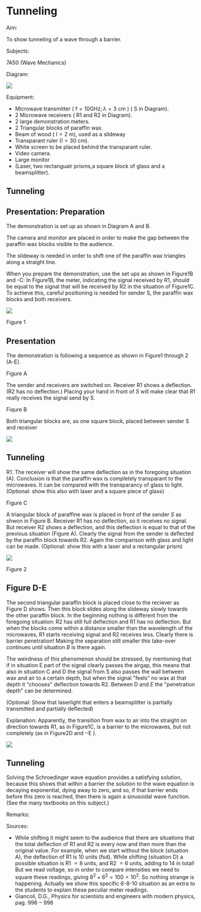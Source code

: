 # Tunneling 

Aim:

To show tunneling of a wave through a barrier.

Subjects:

7A50 (Wave Mechanics)

Diagram:

![](https://cdn.mathpix.com/cropped/2024_06_24_45057fa0ce860b55756fg-1.jpg?height=1353&width=1000&top_left_y=386&top_left_x=649)

Equipment:

- Microwave transmitter ( $\mathrm{f}=10 \mathrm{GHz} ; \lambda=3 \mathrm{~cm}$ ) ( $\mathrm{S}$ in Diagram).
- 2 Microwave receivers ( R1 and R2 in Diagram).
- 2 large demonstration meters.
- 2 Triangular blocks of paraffin wax.
- Beam of wood ( $\mathrm{I}=2 \mathrm{~m})$, used as a slideway
- Transparant ruler $(\mathrm{I}=30 \mathrm{~cm})$.
- White screen to be placed behind the transparant ruler.
- Video camera.
- Large monitor
- (Laser, two rectangualr prisms,a square block of glass and a beamsplitter).


## Tunneling

## Presentation: Preparation

The demonstration is set up as shown in Diagram A and B.

The camera and monitor are placed in order to make the gap between the paraffin wax blocks visible to the audience.

The slideway is needed in order to shift one of the paraffin wax triangles along a straight line.

When you prepare the demonstration, use the set ups as shown in Figure1B and -C: In Figure1B, the meter, indicating the signal received by R1, should be equal to the signal that will be received by R2 in the situation of Figure1C. To achieve this, careful positioning is needed for sender $\mathrm{S}$, the paraffin wax blocks and both receivers.

![](https://cdn.mathpix.com/cropped/2024_06_24_45057fa0ce860b55756fg-2.jpg?height=1209&width=670&top_left_y=764&top_left_x=825)

Figure 1

## Presentation

The demonstration is following a sequence as shown in Figure1 through 2 (A-E).

Figure A

The sender and receivers are switched on. Receiver R1 shows a deflection. (R2 has no deflection.) Placing your hand in front of $S$ will make clear that $R 1$ really receives the signal send by $\mathrm{S}$.

Fiqure B

Both triangular blocks are, as one square block, placed between sender $\mathrm{S}$ and receiver

![](https://cdn.mathpix.com/cropped/2024_06_24_45057fa0ce860b55756fg-2.jpg?height=241&width=542&top_left_y=2362&top_left_x=1434)

## Tunneling

R1. The receiver will show the same deflection as in the foregoing situation (A). Conclusion is that the paraffin wax is completely transparant to the microwaves. It can be compared with the transparancy of glass to light. (Optional: show this also with laser and a square piece of glass)

Figure C

A triangular block of paraffine wax is placed in front of the sender $S$ as shwon in Figure B. Receiver R1 has no deflection, so it receives no signal. But receiver R2 shows a deflection, and this deflection is equal to that of the previous situation (Figure A). Clearly the signal from the sender is deflected by the paraffin block towards R2. Again the comparison with glass and light can be made. (Optional: show this with a laser and a rectangular prism)

![](https://cdn.mathpix.com/cropped/2024_06_24_45057fa0ce860b55756fg-3.jpg?height=802&width=643&top_left_y=762&top_left_x=836)

Figure 2

## Figure D-E

The second triangular paraffin block is placed close to the reciever as Figure D shows. Then this block slides along the slideway slowly towards the other paraffin block. In the beginning nothing is different from the foregoing situation: R2 has still full deflection and R1 has no deflection. But when the blocks come within a distance smaller than the wavelength of the microwaves, R1 starts receiving signal and R2 receives less. Clearly there is barrier penetration! Making the separation still smaller this take-over continues until situation $B$ is there again.

The weirdness of this phenomenon should be stressed, by mentioning that if in situation $\mathrm{E}$ part of the signal clearly passes the airgap, this means that also in situation $\mathrm{C}$ and $\mathrm{D}$ the signal from $\mathrm{S}$ also passes the wall between wax and air to a certain depth, but when the signal "feels" no wax at that depth it "chooses" deflection towards R2. Between D and $E$ the "penetration depth" can be determined.

(Optional: Show that laserlight that enters a beamsplitter is partially transmitted and partially deflected)

Explanation: Apparently, the transition from wax to air into the straight on direction towards R1, as in Figure1C, is a barrier to the microwaves, but not completely (as in Figure2D and $-\mathrm{E}$ ).

![](https://cdn.mathpix.com/cropped/2024_06_24_45057fa0ce860b55756fg-3.jpg?height=255&width=548&top_left_y=2358&top_left_x=1431)

## Tunneling

Solving the Schroedinger wave equation provides a satisfying solution, because this shows that within a barrier the solution to the wave equation is decaying exponential, dying away to zero, and so, if that barrier ends before this zero is reached, then there is again a sinusoidal wave function. (See the many textbooks on this subject.)

Remarks:

Sources:

- While shifting it might seem to the audience that there are situations that the total deflection of R1 and R2 is every now and then more than the original value. For example, when we start without the block (situation A), the deflection of R1 is 10 units (fsd). While shifting (situation D) a possible situation is R1 $=8$ units, and R2 $=6$ units, adding to 14 in total! But we read voltage, so in order to compare intensities we need to square these readings, giving $8^{2}+6^{2}=100=10^{2}$. So nothing strange is happening. Actually we show this specific 6-8-10 situation as an extra to the students to explain these peculiar meter readings.
- Giancoli, D.G., Physics for scientists and engineers with modern physics, pag. $996-998$

